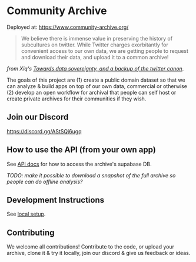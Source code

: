 # Community Archive

Deployed at: https://www.community-archive.org/

> We believe there is immense value in preserving the history of subcultures on twitter. While Twitter charges exorbitantly for convenient access to our own data, we are getting people to request and download their data, and upload it to a common archive!

_from Xiq's [Towards data sovereignty, and a backup of the twitter canon](https://xiqo.substack.com/p/upload-to-the-community-archive)_.

The goals of this project are (1) create a public domain dataset so that we can analyze & build apps on top of our own data, commercial or otherwise (2) develop an open workflow for archival that people can self host or create private archives for their communities if they wish. 

## Join our Discord

https://discord.gg/AStSQj6ugq

## How to use the API (from your own app)

See [API docs](docs/api-doc.md) for how to access the archive's supabase DB.

_TODO: make it possible to download a snapshot of the full archive so people can do offline analysis?_

## Development Instructions

See [local setup](docs/local-setup.md).

## Contributing

We welcome all contributions! Contribute to the code, or upload your archive, clone it & try it locally, join our discord & give us feedback or ideas. 